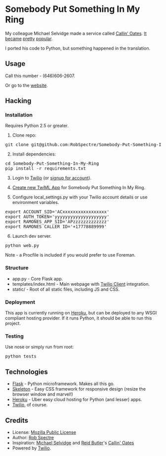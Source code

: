 # Somebody Put Something In My Ring

My colleague Michael Selvidge made a service called [Callin'
Oates](http://www.callinoates.com).
[It](http://newsfeed.time.com/2011/12/23/callin-oates-for-when-the-hall-oates-urge-strikes/)
[became](http://techcrunch.com/2011/12/29/600000-calls-later-callin-oates-developers-share-their-code/)
[pretty](http://www.tmz.com/2011/12/25/hall-and-oates-callin-oates/?adid=recentlyupdatedstories#.TwNuXkTT3hs)
[popular](http://espn.go.com/blog/los-angeles/lakers/post/_/id/25033/podkast-wbeto-duran-kobes-wrist-wing-depth-and-hall-and-oates).

I ported his code to Python, but something happened in the translation.


## Usage

Call this number - (646)606-2607.

Or go to the [website](http://www.somethinginmyring.com).


## Hacking

### Installation

Requires Python 2.5 or greater.

1) Clone repo:

<pre>
git clone git@github.com:RobSpectre/Somebody-Put-Something-In-My-Ring.git
</pre>

2) Install dependencies:

<pre>
cd Somebody-Put-Something-In-My-Ring
pip install -r requirements.txt
</pre>

3) Login to [Twilio](https://www.twilio.com/login) (or [signup for
account](https://www.twilio.com/try-twilio?g=)).

4) [Create new TwiML App](https://www.twilio.com/user/account/apps/add) for Somebody Put Something In My Ring.

5) Configure local_settings.py with your Twilio account details or use
environment variables.

<pre>
export ACCOUNT_SID='ACxxxxxxxxxxxxxxxxx'
export AUTH_TOKEN='yyyyyyyyyyyyyyyyyyyy'
export RAMONES_APP_SID='APzzzzzzzzzzzzz'
export RAMONES_CALLER_ID='+17778889999'
</pre>

6) Launch dev server.

<pre>
python web.py
</pre>

Note - a Procfile is included if you would prefer to use Foreman.

### Structure

* app.py - Core Flask app.
* templates/index.html - Main webpage with [Twilio Client](http://www.twilio.com/api/client) integration.
* static/ - Root of all static files, including JS and CSS.

### Deployment

This app is currently running on [Heroku](http://www.heroku.com), but can be
deployed to any WSGI compliant hosting provider.  If it runs Python, it should
be able to run this project.

### Testing

Use nose or simply run from root:

<pre>
python tests
</pre>


## Technologies

* [Flask](http://flask.pocoo.org/) - Python microframework.  Makes all this go.
* [Skeleton](http://www.getskeleton.com) - Easy CSS framework for responsive design (resize the browser window and marvel!)
* [Heroku](http://www.heroku.com) - Uber easy cloud hosting for Python (and lesser) apps.
* [Twilio](http://www.twilio.com), of course.


## Credits

* License: [Mozilla Public License](http://www.mozilla.org/MPL/)
* Author: [Rob Spectre](http://www.brooklynhacker.com)
* Inspiration: [Michael Selvidge](http://www.twitter.com/selviano) and [Reid Butler](http://www.twitter.com/rbutlersf)'s [Callin' Oates](http://www.callinoates.com)
* Powered by [Twilio](http://www.twilio.com).
